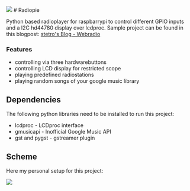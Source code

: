 <img src="https://raw.github.com/stetro/radiopie/master/icon.png"/> 
# Radiopie 

Python based radioplayer for raspbarrypi to control different GPIO inputs and a I2C hd44780 display over lcdproc. Sample project can be found in this blogpost: [stetro's Blog - Webradio](http://stetro.wordpress.com/2013/12/31/webradio-aus-nostalgischem-fm-radio/)

### Features

* controlling via three hardwarebuttons
* controlling LCD display for restricted scope
* playing predefined radiostations
* playing random songs of your google music library

## Dependencies

The following python libraries need to be installed to run this project:

* lcdproc - LCDproc interface
* gmusicapi - Inofficial Google Music API
* gst and pygst - gstreamer plugin

## Scheme

Here my personal setup for this project:

<img src="https://raw.github.com/stetro/radiopie/master/scheme.png" />
